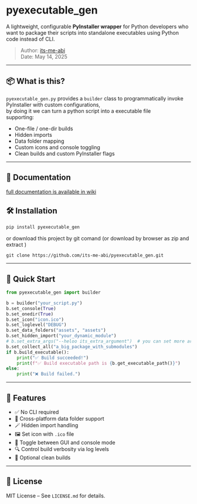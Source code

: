 
# pyexecutable_gen

A lightweight, configurable **PyInstaller wrapper** for Python developers who want to package their scripts into standalone executables using Python code instead of CLI.
 
> Author: [its-me-abi](https://github.com/its-me-abi)  
> Date: May 14, 2025

---

## 📦 What is this?

`pyexecutable_gen.py` provides a `builder` class to programmatically invoke PyInstaller with custom configurations,  
by doing it we can turn a python script into a executable file   
supporting:

- One-file / one-dir builds
- Hidden imports
- Data folder mapping
- Custom icons and console toggling
- Clean builds and custom PyInstaller flags

---
## 🤝 Documentation
[ full documentation is available in wiki](https://github.com/its-me-abi/pyexecutable/wiki)  
## 🛠 Installation


```bash
pip install pyexecutable_gen
```
or download this project by git comand (or download by browser as zip and extract )
```
git clone https://github.com/its-me-abi/pyexecutable_gen.git
```

---

## 🚀 Quick Start

```python
from pyexecutable_gen import builder

b = builder("your_script.py")
b.set_console(True)
b.set_onedir(True)
b.set_icon("icon.ico")
b.set_loglevel("DEBUG")
b.set_data_folders("assets", "assets")
b.set_hidden_import("your_dynamic_module")
# b.set_extra_args("--heloo its_extra_argument")  # you can set more argumnts as string.only use when functionality not available by api
b.set_collect_all("a_big_package_with_submodules")
if b.build_executable():
    print("✅ Build succeeded!")
    print(f"✅ Build executable path is {b.get_executable_path()}")
else:
    print("❌ Build failed.")

```

---

## 🔧 Features

- ✅ No CLI required
- 📂 Cross-platform data folder support
- 🪄 Hidden import handling
- 🖼 Set icon with `.ico` file
- 🧵 Toggle between GUI and console mode
- 🔍 Control build verbosity via log levels
- 🧹 Optional clean builds


---



## 🪪 License

MIT License – See `LICENSE.md` for details.
